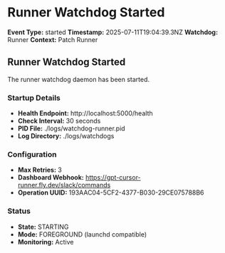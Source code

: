 # Runner Watchdog Started

**Event Type:** started
**Timestamp:** 2025-07-11T19:04:39.3NZ
**Watchdog:** Runner
**Context:** Patch Runner


## Runner Watchdog Started

The runner watchdog daemon has been started.

### Startup Details
- **Health Endpoint:** http://localhost:5000/health
- **Check Interval:** 30 seconds
- **PID File:** ./logs/watchdog-runner.pid
- **Log Directory:** ./logs/watchdogs

### Configuration
- **Max Retries:** 3
- **Dashboard Webhook:** https://gpt-cursor-runner.fly.dev/slack/commands
- **Operation UUID:** 193AAC04-5CF2-4377-B030-29CE075788B6

### Status
- **State:** STARTING
- **Mode:** FOREGROUND (launchd compatible)
- **Monitoring:** Active


